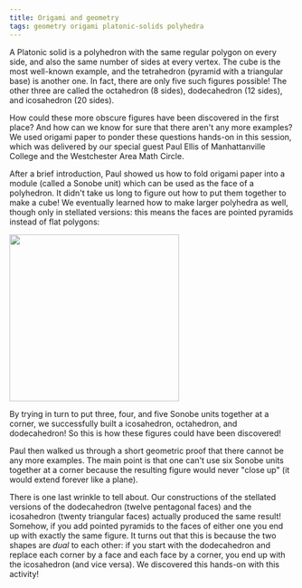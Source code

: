 ```yaml
---
title: Origami and geometry
tags: geometry origami platonic-solids polyhedra
---
```


A Platonic solid is a polyhedron with the same regular polygon on every side, and also the same number of sides at every vertex. The cube is the most well-known example, and the tetrahedron (pyramid with a triangular base) is another one. In fact, there are only five such figures possible! The other three are called the octahedron (8 sides), dodecahedron (12 sides), and icosahedron (20 sides).

How could these more obscure figures have been discovered in the first place? And how can we know for sure that there aren't any more examples? We used origami paper to ponder these questions hands-on in this session, which was delivered by our special guest Paul Ellis of Manhattanville College and the Westchester Area Math Circle.<!--more-->

After a brief introduction, Paul showed us how to fold origami paper into a module (called a Sonobe unit) which can be used as the face of a polyhedron. It didn't take us long to figure out how to put them together to make a cube! We eventually learned how to make larger polyhedra as well, though only in stellated versions: this means the faces are pointed pyramids instead of flat polygons:

<img src="{{ site.baseurl }}/assets/misc/stellated-octahedron.jpg" width="300" height="295" />

By trying in turn to put three, four, and five Sonobe units together at a corner, we successfully built a icosahedron, octahedron, and dodecahedron! So this is how these figures could have been discovered!

Paul then walked us through a short geometric proof that there cannot be any more examples. The main point is that one can't use six Sonobe units together at a corner because the resulting figure would never "close up" (it would extend forever like a plane).

There is one last wrinkle to tell about. Our constructions of the stellated versions of the dodecahedron (twelve pentagonal faces) and the icosahedron (twenty triangular faces) actually produced the same result! Somehow, if you add pointed pyramids to the faces of either one you end up with exactly the same figure. It turns out that this is because the two shapes are <em>dual</em> to each other: if you start with the dodecahedron and replace each corner by a face and each face by a corner, you end up with the icosahedron (and vice versa). We discovered this hands-on with this activity!

